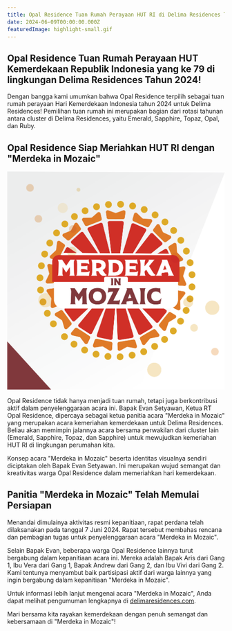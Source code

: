 ```yaml
---
title: Opal Residence Tuan Rumah Perayaan HUT RI di Delima Residences Tahun 2024!
date: 2024-06-09T00:00:00.000Z
featuredImage: highlight-small.gif
---
```


## Opal Residence Tuan Rumah Perayaan HUT Kemerdekaan Republik Indonesia yang ke 79 di lingkungan Delima Residences Tahun 2024!

Dengan bangga kami umumkan bahwa Opal Residence terpilih sebagai tuan rumah perayaan Hari Kemerdekaan Indonesia tahun 2024 untuk Delima Residences! Pemilihan tuan rumah ini merupakan bagian dari rotasi tahunan antara cluster di Delima Residences, yaitu Emerald, Sapphire, Topaz, Opal, dan Ruby.

## Opal Residence Siap Meriahkan HUT RI dengan "Merdeka in Mozaic"

![Merdeka in Mozaic](merdeka-in-mozaic.png)

Opal Residence tidak hanya menjadi tuan rumah, tetapi juga berkontribusi aktif dalam penyelenggaraan acara ini. Bapak Evan Setyawan, Ketua RT Opal Residence, dipercaya sebagai ketua panitia acara "Merdeka in Mozaic" yang merupakan acara kemeriahan kemerdekaan untuk Delima Residences. Beliau akan memimpin jalannya acara bersama perwakilan dari cluster lain (Emerald, Sapphire, Topaz, dan Sapphire) untuk mewujudkan kemeriahan HUT RI di lingkungan perumahan kita.

Konsep acara "Merdeka in Mozaic" beserta identitas visualnya sendiri diciptakan oleh Bapak Evan Setyawan. Ini merupakan wujud semangat dan kreativitas warga Opal Residence dalam memeriahkan hari kemerdekaan.

## Panitia "Merdeka in Mozaic" Telah Memulai Persiapan

Menandai dimulainya aktivitas resmi kepanitiaan, rapat perdana telah dilaksanakan pada tanggal 7 Juni 2024. Rapat tersebut membahas rencana dan pembagian tugas untuk penyelenggaraan acara "Merdeka in Mozaic".

Selain Bapak Evan, beberapa warga Opal Residence lainnya turut bergabung dalam kepanitiaan acara ini. Mereka adalah Bapak Aris dari Gang 1, Ibu Vera dari Gang 1, Bapak Andrew dari Gang 2, dan Ibu Vivi dari Gang 2. Kami tentunya menyambut baik partisipasi aktif dari warga lainnya yang ingin bergabung dalam kepanitiaan "Merdeka in Mozaic".

Untuk informasi lebih lanjut mengenai acara "Merdeka in Mozaic", Anda dapat melihat pengumuman lengkapnya di [delimaresidences.com](https://delimaresidences.com/pengumuman/merdeka-in-mozaic-semarak-kemerdekaan-dengan-semangat/).

Mari bersama kita rayakan kemerdekaan dengan penuh semangat dan kebersamaan di "Merdeka in Mozaic"!
